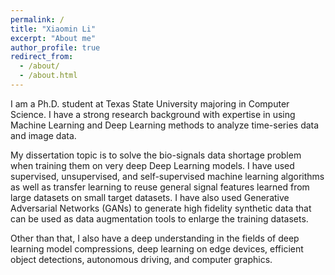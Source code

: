 ```yaml
---
permalink: /
title: "Xiaomin Li"
excerpt: "About me"
author_profile: true
redirect_from: 
  - /about/
  - /about.html
---
```


I am a Ph.D. student at Texas State University majoring in Computer Science. I have a strong research background with expertise in using Machine Learning and Deep Learning methods to analyze time-series data and image data. 

My dissertation topic is to solve the bio-signals data shortage problem when training them on very deep Deep Learning models. I have used supervised, unsupervised, and self-supervised machine learning algorithms as well as transfer learning to reuse general signal features learned from large datasets on small target datasets. I have also used Generative Adversarial Networks (GANs) to generate high fidelity synthetic data that can be used as data augmentation tools to enlarge the training datasets. 

Other than that, I also have a deep understanding in the fields of deep learning model compressions, deep learning on edge devices, efficient object detections, autonomous driving, and computer graphics.